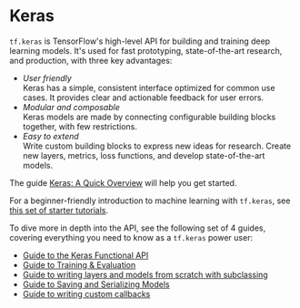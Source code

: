 # Keras

`tf.keras` is TensorFlow's high-level API for building and training deep learning models. It's used for fast prototyping, state-of-the-art research, and production, with three key advantages:

- *User friendly*<br> Keras has a simple, consistent interface optimized for common use cases. It provides clear and actionable feedback for user errors.
- *Modular and composable*<br> Keras models are made by connecting configurable building blocks together, with few restrictions.
- *Easy to extend*<br> Write custom building blocks to express new ideas for research. Create new layers, metrics, loss functions, and develop state-of-the-art models.

The guide [Keras: A Quick Overview](./overview.ipynb) will help you get started.

For a beginner-friendly introduction to machine learning with `tf.keras`, see [this set of starter tutorials](https://www.tensorflow.org/tutorials/keras).

To dive more in depth into the API, see the following set of 4 guides, covering everything you need to know as a `tf.keras` power user:

-   [Guide to the Keras Functional API](./functional.ipynb)
-   [Guide to Training & Evaluation](./training_and_evaluation.ipynb)
-   [Guide to writing layers and models from scratch with subclassing](./custom_layers_and_models.ipynb)
-   [Guide to Saving and Serializing Models](./saving_and_serializing.ipynb)
-   [Guide to writing custom callbacks](./custom_callback.ipynb)
